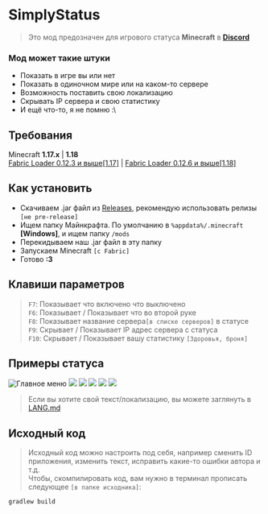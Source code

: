 # SimplyStatus
> Это мод предозначен для игрового статуса **Minecraft** в **[Discord](https://discord.com/)** <br>
> 
### Мод может такие штуки
* Показать в игре вы или нет
* Показать в одиночном мире или на каком-то сервере
* Возможность поставить свою локализацию
* Скрывать IP сервера и свою статистику
* И ещё что-то, я не помню :\
## Требования
Minecraft **1.17.x** | **1.18**<br>
[Fabric Loader 0.12.3 и выше[1.17]](https://fabricmc.net/use) | [Fabric Loader 0.12.6 и выше[1.18]](https://fabricmc.net/use)
## Как установить
* Скачиваем .jar файл из [Releases](https://github.com/not-simply-kel/SimplyStatus-fabric/releases 'GitHub'), рекомендую использовать релизы `[не pre-release]`<br>
* Ищем папку Майнкрафта. По умолчанию в `%appdata%/.minecraft` **\[Windows\]**, и ищем папку `/mods`
* Перекидываем наш .jar файл в эту папку
* Запускаем Minecraft `[с Fabric]`
* Готово **:3**
## Клавиши параметров
> `F7`: Показывает что включено что выключено <br>
> `F6`: Показывает / Показывает что во второй руке<br>
> `F8`: Показывает название сервера`[в списке серверов]` в статусе<br>
> `F9`: Скрывает / Показывает IP адрес сервера с статуса <br>
> `F10`: Скрывает / Показывает вашу статистику `[Здоровья, броня]`
## Примеры статуса
![Главное меню](https://cdn.discordapp.com/attachments/906948185077973013/916738744550318150/IMG_20211204_201008.png)
![](https://cdn.discordapp.com/attachments/906948185077973013/916738744776794112/IMG_20211204_201029.png)
![](https://cdn.discordapp.com/attachments/906948185077973013/916738744986529842/IMG_20211204_201055.png)
![](https://cdn.discordapp.com/attachments/906948185077973013/916738745175244810/IMG_20211204_201117.png)
![](https://cdn.discordapp.com/attachments/906948185077973013/916738745368207431/IMG_20211204_201139.png)
![](https://cdn.discordapp.com/attachments/906948185077973013/916738745569529906/IMG_20211204_201202.png)
> Если вы хотите свой текст/локализацию, вы можете заглянуть в [LANG.md](https://github.com/not-simply-kel/SimplyStatus-fabric/blob/main/LANG.md)
## Исходный код
> Исходный код можно настроить под себя, например сменить ID приложения, изменить текст, исправить какие-то ошибки автора и т.д.<br>
> Чтобы, скомпилировать код, вам нужно в терминал прописать следующее `[в папке исходника]`:
```
gradlew build
```
